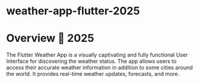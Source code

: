 # weather-app-flutter-2025
# Overview 📙 2025 
The Flutter Weather App is a visually captivating and fully functional User Interface for discovering the weather status. 
The app allows users to access their accurate weather information in addition to some cities around the world. 
It provides real-time weather updates, forecasts, and more.
